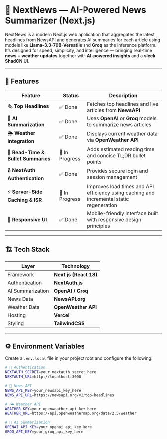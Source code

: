 # 📰 NextNews — AI-Powered News Summarizer (Next.js)

NextNews is a modern Next.js web application that aggregates the latest headlines from NewsAPI and generates AI summaries for each article using models like **Llama-3.3-70B-Versatile** and **Groq** as the inference platform. 
It’s designed for speed, simplicity, and intelligence — bringing real-time **news + weather updates** together with **AI-powered insights** and a **sleek ShadCN UI**.

---

## 🚀 Features

| Feature | Status | Description |
|----------|---------|-------------|
| 🗞️ **Top Headlines** | ✅ Done | Fetches top headlines and live articles from **NewsAPI** |
| 🤖 **AI Summarization** | ✅ Done | Uses **OpenAI** or **Groq** models to summarize news articles |
| 🌦️ **Weather Integration** | ✅ Done | Displays current weather data via **OpenWeather API** |
| 🧠 **Read-Time & Bullet Summaries** | 🚧 In Progress | Adds estimated reading time and concise TL;DR bullet points |
| 🔒 **NextAuth Authentication** | ✅ Done | Provides secure login and session management |
| ⚡ **Server-Side Caching & ISR** | 🚧 In Progress | Improves load times and API efficiency using caching and incremental static regeneration |
| 📱 **Responsive UI** | ✅ Done | Mobile-friendly interface built with responsive design principles |

---

## 🏗️ Tech Stack

| Layer | Technology |
|-------|-------------|
| Framework | **Next.js (React 18)** |
| Authentication | **NextAuth.js** |
| AI Summarization | **OpenAI / Groq** |
| News Data | **NewsAPI.org** |
| Weather Data | **OpenWeather API** |
| Hosting | **Vercel** |
| Styling | **TailwindCSS** |

---

## ⚙️ Environment Variables

Create a `.env.local` file in your project root and configure the following:

```bash
# 🔐 Authentication
NEXTAUTH_SECRET=your_nextauth_secret_here
NEXTAUTH_URL=http://localhost:3000

# 📰 News API
NEWS_API_KEY=your_newsapi_key_here
NEWS_API_URL=https://newsapi.org/v2/top-headlines

# 🌤️ Weather API
WEATHER_KEY=your_openweather_api_key_here
WEATHER_URL=https://api.openweathermap.org/data/2.5/weather

# 🤖 AI Summarization
OPENAI_API_KEY=your_openai_api_key_here
GROQ_API_KEY=your_groq_api_key_here

